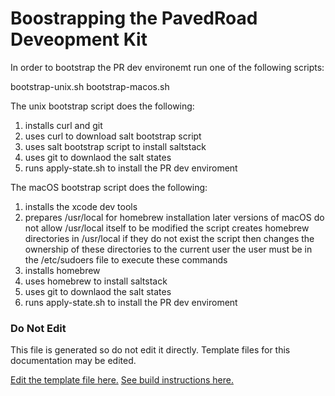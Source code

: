 # Boostrapping the PavedRoad Deveopment Kit

In order to bootstrap the PR dev environemt run one of the following scripts:

bootstrap-unix.sh
bootstrap-macos.sh

The unix bootstrap script does the following:

1) installs curl and git
2) uses curl to download salt bootstrap script
3) uses salt bootstrap script to install saltstack
4) uses git to downlaod the salt states
5) runs apply-state.sh to install the PR dev enviroment

The macOS bootstrap script does the following:

1) installs the xcode dev tools
2) prepares /usr/local for homebrew installation
   later versions of macOS do not allow /usr/local itself to be modified
   the script creates homebrew directories in /usr/local if they do not exist
   the script then changes the ownership of these directories to the current user
   the user must be in the /etc/sudoers file to execute these commands
3) installs homebrew
4) uses homebrew to install saltstack
5) uses git to downlaod the salt states
6) runs apply-state.sh to install the PR dev enviroment

### Do Not Edit
This file is generated so do not edit it directly.
Template files for this documentation may be edited.

[Edit the template file here.](repo-templates/salt/INSTALL.md)
[See build instructions here.](assets/README.md)
